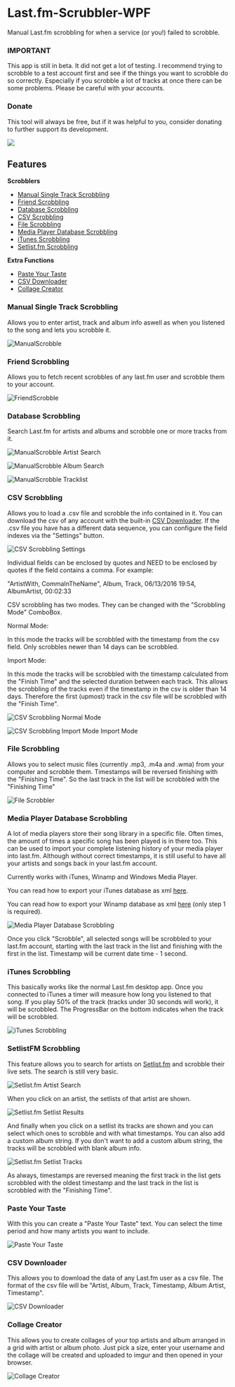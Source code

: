 
# Last.fm-Scrubbler-WPF
Manual Last.fm scrobbling for when a service (or you!) failed to scrobble.
### IMPORTANT
This app is still in beta. It did not get a lot of testing. I recommend trying to scrobble to a test account first and see if the things you want to scrobble do so correctly. Especially if you scrobble a lot of tracks at once there can be some problems. Please be careful with your accounts.
### Donate ###
This tool will always be free, but if it was helpful to you, consider donating to further support its development.

[![](https://www.paypalobjects.com/en_US/i/btn/btn_donateCC_LG.gif)](https://www.paypal.com/cgi-bin/webscr?cmd=_s-xclick&hosted_button_id=2B2EPP7NNKBYW)

## Features

**Scrobblers**
- [Manual Single Track Scrobbling](#manual-single-track-scrobbling)
- [Friend Scrobbling](#friend-scrobbling)
- [Database Scrobbling](#database-scrobbling)
- [CSV Scrobbling](#csv-scrobbling)
- [File Scrobbling](#file-scrobbling)
- [Media Player Database Scrobbling](#media-player-database-scrobbling)
- [iTunes Scrobbling](#itunes-scrobbling)
- [Setlist.fm Scrobbling](#setlistfm-scrobbling)

**Extra Functions**
- [Paste Your Taste](#paste-your-taste)
- [CSV Downloader](#csv-downloader)
- [Collage Creator](#collage-creator)

### Manual Single Track Scrobbling
Allows you to enter artist, track and album info aswell as when you listened to the song and lets you scrobble it.

![ManualScrobble](http://i.imgur.com/AsEFc4i.png)

### Friend Scrobbling
Allows you to fetch recent scrobbles of any last.fm user and scrobble them to your account.

![FriendScrobble](https://imagebin.ca/2jj5WvbSDVRp/FriendScrobble.png)

### Database Scrobbling
Search Last.fm for artists and albums and scrobble one or more tracks from it.

![ManualScrobble Artist Search](https://ibin.co/2jj5mE7b1g6j.png)

![ManualScrobble Album Search](https://ibin.co/2jj5zxquKBgv.png)

![ManualScrobble Tracklist](https://ibin.co/2jj6BpRDoGFl.png)

### CSV Scrobbling
Allows you to load a .csv file and scrobble the info contained in it.
You can download the csv of any account with the built-in [CSV Downloader](#csv-downloader).
If the .csv file you have has a different data sequence, you can configure the field indexes via the "Settings" button.

![CSV Scrobbling Settings](http://i.imgur.com/PbINNdk.png)

Individual fields can be enclosed by quotes and NEED to be enclosed by quotes if the field contains a comma.
For example:

"ArtistWith, CommaInTheName", Album, Track, 06/13/2016 19:54, AlbumArtist, 00:02:33 

CSV scrobbling has two modes. They can be changed with the "Scrobbling Mode" ComboBox.

Normal Mode:

In this mode the tracks will be scrobbled with the timestamp from the csv field. Only scrobbles newer than 14 days can be scrobbled.


Import Mode:

In this mode the tracks will be scrobbled with the timestamp calculated from the "Finish Time" and the selected duration between each track. This allows the scrobbling of the tracks even if the timestamp in the csv is older than 14 days. Therefore the first (upmost) track in the csv file will be scrobbled with the "Finish Time".

![CSV Scrobbling](http://i.imgur.com/HVxT3id.png)
Normal Mode

![CSV Scrobbling Import Mode](http://i.imgur.com/3rnSa8d.png)
Import Mode

### File Scrobbling
Allows you to select music files (currently .mp3, .m4a and .wma) from your computer and scrobble them.
Timestamps will be reversed finishing with the "Finishing Time". So the last track in the list will be scrobbled with the "Finishing Time"

![File Scrobbler](https://ibin.co/2kz1FH1Htpm8.png)

### Media Player Database Scrobbling
A lot of media players store their song library in a specific file. Often times, the amount of times a specific song has been played is in there too. This can be used to import your complete listening history of your media player into last.fm. Although without correct timestamps, it is still useful to have all your artists and songs back in your last.fm account.

Currently works with iTunes, Winamp and Windows Media Player. 

You can read how to export your iTunes database as xml [here](http://ccm.net/faq/42531-enable-the-sharing-of-itunes-library-xml-with-other-applications).

You can read how to export your Winamp database as xml [here](http://forums.winamp.com/showthread.php?t=334048) (only step 1 is required).

![Media Player Database Scrobbling](https://ibin.co/2ueEB36aAC75.png)

Once you click "Scrobble", all selected songs will be scrobbled to your last.fm account, starting with the last track in the list and finishing with the first in the list. Timestamp will be current date time - 1 second.

### iTunes Scrobbling
This basically works like the normal Last.fm desktop app. Once you connected to iTunes a timer will measure how long you listened to that song. If you play 50% of the track (tracks under 30 seconds will work), it will be scrobbled. The ProgressBar on the bottom indicates when the track will be scrobbled.

![iTunes Scrobbling](http://i.imgur.com/TukLKzB.png)

### SetlistFM Scrobbling
This feature allows you to search for artists on [Setlist.fm](https://setlist.fm) and scrobble their live sets. The search is still very basic. 

![Setlist.fm Artist Search](http://i.imgur.com/eLmOC4n.png)

When you click on an artist, the setlists of that artist are shown.

![Setlist.fm Setlist Results](http://i.imgur.com/iR5hlUI.png)

And finally when you click on a setlist its tracks are shown and you can select which ones to scrobble and with what timestamps.  You can also add a custom album string. If you don't want to add a custom album string, the tracks will be scrobbled with blank album info.

![Setlist.fm Setlist Tracks](http://i.imgur.com/hqSSs9B.png)

As always, timestamps are reversed meaning the first track in the list gets scrobbled with the oldest timestamp and the last track in the list is scrobbled with the "Finishing Time".

### Paste Your Taste
With this you can create a "Paste Your Taste" text. You can select the time period and how many artists you want to include.

![Paste Your Taste](http://i.imgur.com/sTjEsKs.png)

### CSV Downloader
This allows you to download the data of any Last.fm user as a csv file. The format of the csv file will be "Artist, Album, Track, Timestamp, Album Artist, Timestamp".

![CSV Downloader](http://i.imgur.com/P7uY6Py.png)

### Collage Creator
This allows you to create collages of your top artists and album arranged in a grid with artist or album photo. Just pick a size, enter your username and the collage will be created and uploaded to imgur and then opened in your browser. 

![Collage Creator](http://i.imgur.com/uTQauQa.png)

